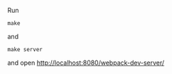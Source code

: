 
Run

    make

and

    make server

and open <a href="http://localhost:8080/webpack-dev-server/">http://localhost:8080/webpack-dev-server/</a>
